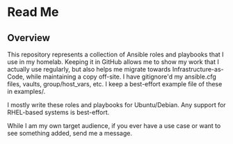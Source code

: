 Read Me
=========

Overview
------------
This repository represents a collection of Ansible roles and playbooks that I use in my homelab. Keeping it in GitHub allows me to show my work that I actually use regularly, but also helps me migrate towards Infrastructure-as-Code, while maintaining a copy off-site. I have gitignore'd my ansible.cfg files, vaults, group/host_vars, etc. I keep a best-effort example file of these in examples/.

I mostly write these roles and playbooks for Ubuntu/Debian. Any support for RHEL-based systems is best-effort.

While I am my own target audience, if you ever have a use case or want to see something added, send me a message.